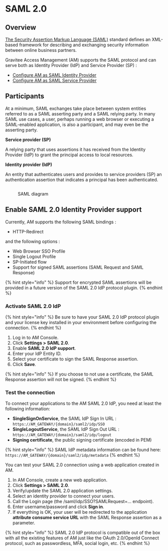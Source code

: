 # SAML 2.0

## Overview

[The Security Assertion Markup Language (SAML)](http://docs.oasis-open.org/security/saml/Post2.0/sstc-saml-tech-overview-2.0.html) standard defines an XML-based framework for describing and exchanging security information between online business partners.

Gravitee Access Management (AM) supports the SAML protocol and can serve both as Identity Provider (IdP) and Service Provider (SP) :

* [Configure AM as SAML Identity Provider](saml-2.0.md#enable-saml-2.0-identity-provider-support)
* [Configure AM as SAML Service Provider](../identity-providers/enterprise-identity-providers/saml-2.0.md)

## Participants

At a minimum, SAML exchanges take place between system entities referred to as a SAML asserting party and a SAML relying party. In many SAML use cases, a user, perhaps running a web browser or executing a SAML-enabled application, is also a participant, and may even be the asserting party.

**Service provider (SP)**

A relying party that uses assertions it has received from the Identity Provider (IdP) to grant the principal access to local resources.

**Identity provider (IdP)**

An entity that authenticates users and provides to service providers (SP) an authentication assertion that indicates a principal has been authenticated.

<figure><img src="https://docs.gravitee.io/images/am/current/graviteeio-am-devguide-protocols-saml-overview.png" alt=""><figcaption><p>SAML diagram</p></figcaption></figure>

## Enable SAML 2.0 Identity Provider support

Currently, AM supports the following SAML bindings :

* HTTP-Redirect

and the following options :

* Web Browser SSO Profile
* Single Logout Profile
* SP-Initiated flow
* Support for signed SAML assertions (SAML Request and SAML Response)

{% hint style="info" %}
Support for encrypted SAML assertions will be provided in a future version of the SAML 2.0 IdP protocol plugin.
{% endhint %}

### Activate SAML 2.0 IdP

{% hint style="info" %}
Be sure to have your SAML 2.0 IdP protocol plugin and your license key installed in your environment before configuring the connection.
{% endhint %}

1. Log in to AM Console.
2. Click **Settings > SAML 2.0**.
3. Enable **SAML 2.0 IdP support**.
4. Enter your IdP Entity ID.
5. Select your certificate to sign the SAML Response assertion.
6. Click **Save**.

{% hint style="info" %}
If you choose to not use a certificate, the SAML Response assertion will not be signed.
{% endhint %}

### Test the connection

To connect your applications to the AM SAML 2.0 IdP, you need at least the following information:

* **SingleSignOnService**, the SAML IdP Sign In URL : `https://AM_GATEWAY/{domain}/saml2/idp/SSO`
* **SingleLogoutService**, the SAML IdP Sign Out URL : `https://AM_GATEWAY/{domain}/saml2/idp/logout`
* **Signing certificate**, the public signing certificate (encoded in PEM)

{% hint style="info" %}
SAML IdP metadata information can be found here: `https://AM_GATEWAY/{domain}/saml2/idp/metadata`
{% endhint %}

You can test your SAML 2.0 connection using a web application created in AM.

1. In AM Console, create a new web application.
2. Click **Settings > SAML 2.0**.
3. Verify/update the SAML 2.0 application settings.
4. Select an identity provider to connect your users.
5. Call the Login page (the /saml/idp/SSO?SAMLRequest=…​ endpoint).
6. Enter username/password and click **Sign in**.
7. If everything is OK, your user will be redirected to the application **attribute consume service URL** with the SAML Response assertion as a parameter.

{% hint style="info" %}
SAML 2.0 IdP protocol is compatible out of the box with all the existing features of AM just like the OAuth 2.0/OpenId Connect protocol, such as passwordless, MFA, social login, etc.
{% endhint %}
